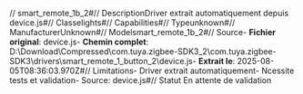 // smart_remote_1b_2#// DescriptionDriver extrait automatiquement depuis device.js#// Classelights#// Capabilities#// Typeunknown#// ManufacturerUnknown#// Modelsmart_remote_1b_2#// Source- **Fichier original**: device.js- **Chemin complet**: D:\Download\Compressed\com.tuya.zigbee-SDK3_2\com.tuya.zigbee-SDK3\drivers\smart_remote_1_button_2\device.js- **Extrait le**: 2025-08-05T08:36:03.970Z#// Limitations- Driver extrait automatiquement- Ncessite tests et validation- Source: device.js#// Statut En attente de validation